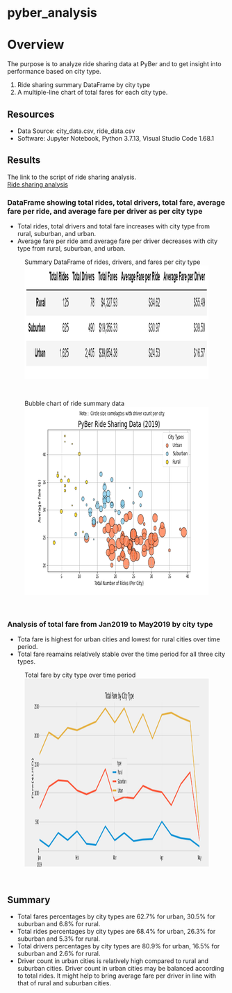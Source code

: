 # pyber_analysis

# Overview
The purpose is to analyze ride sharing data at PyBer and to get insight into performance based on city type.

1. Ride sharing summary DataFrame by city type
2. A multiple-line chart of total fares for each city type.

## Resources
- Data Source: city_data.csv, ride_data.csv
- Software: Jupyter Notebook, Python 3.7.13, Visual Studio Code 1.68.1

## Results
The link to the script of ride sharing analysis.<br>
[Ride sharing analysis](/PyBer_Challenge.ipynb)<br>

### DataFrame showing total rides, total drivers, total fare, average fare per ride, and average fare per driver as per city type
- Total rides, total drivers and total fare increases with city type from rural, suburban, and urban.
- Average fare per ride amd average fare per driver decreases with city type from rural, suburban, and urban.<br>

<figure>
    <figcaption>Summary DataFrame of rides, drivers, and fares per city type</figcaption>
    <img src="/Resources/pyber_ride_summary.png" width="1335" height="260"
         alt="Summary DataFrame of rides, drivers, and fares per city type">
</figure> <br>

<figure>
    <figcaption>Bubble chart of ride summary data</figcaption>
    <img src="/analysis/Fig1.png" width="720" height="432"
         alt="Bubble chart of ride summary data">
</figure> <br>

###  Analysis of total fare from Jan2019 to May2019 by city type 

- Tota fare is highest for urban cities and lowest for rural cities over time period.
- Total fare reamains relatively stable over the time period for all three city types.<br>

<figure>
    <figcaption>Total fare by city type over time period</figcaption>
    <img src="/analysis/PyBer_fare_summary.png" width="1440" height="432"
         alt="Total fare by city type over time period">
</figure> <br>

## Summary
- Total fares percentages by city types are 62.7% for urban, 30.5% for suburban and 6.8% for rural.
- Total rides percentages by city types are 68.4% for urban, 26.3% for suburban and 5.3% for rural.
- Total drivers percentages by city types are 80.9% for urban, 16.5% for suburban and 2.6% for rural.
- Driver count in urban cities is relatively high compared to rural and suburban cities. Driver count in urban cities may be balanced according to total rides. It might help to bring average fare per driver in line with that of rural and suburban cities.